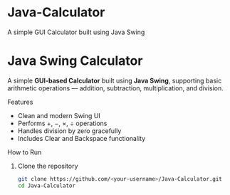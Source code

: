 # Java-Calculator
A simple GUI Calculator built using Java Swing
#  Java Swing Calculator

A simple **GUI-based Calculator** built using **Java Swing**, supporting basic arithmetic operations — addition, subtraction, multiplication, and division.

 Features
- Clean and modern Swing UI  
- Performs +, −, ×, ÷ operations  
- Handles division by zero gracefully  
- Includes Clear and Backspace functionality  

How to Run
1. Clone the repository  
   ```bash
   git clone https://github.com/<your-username>/Java-Calculator.git
   cd Java-Calculator


